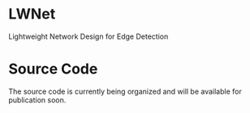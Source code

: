 # LWNet
Lightweight Network Design for Edge Detection

# Source Code
The source code is currently being organized and will be available for publication soon.
